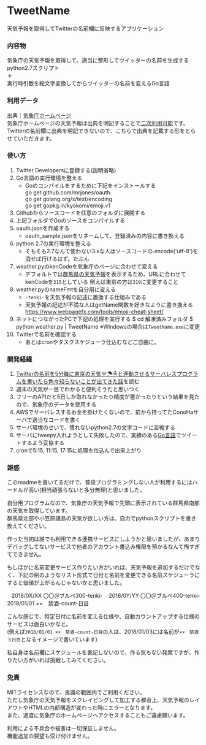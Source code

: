# TweetName
天気予報を取得してTwitterの名前欄に反映するアプリケーション

### 内容物
気象庁の天気予報を取得して、適当に整形してツイッターの名前を生成するpython2.7スクリプト  
＋  
実行時引数を絵文字変換してからツイッターの名前を変えるGo言語  

### 利用データ
出典：[気象庁ホームページ](http://www.jma.go.jp/jma/)  
気象庁ホームページの天気予報は出典を明記することで[二次利用可能](http://www.jma.go.jp/jma/kishou/info/coment.html)です。  
Twitterの名前欄に出典を明記できないので、こちらで出典を記載する形をとらせていただきます。

### 使い方
1. Twitter Developersに登録する(説明省略)
1. Go言語の実行環境を整える
    + Goのコンパイルをするために下記をインストールする  
      go get github.com/mrjones/oauth  
      go get golang.org/x/text/encoding  
      go get gopkg.in/kyokomi/emoji.v1  
1. Githubからソースコードを任意のフォルダに展開する
1. 上記フォルダでGoのソースをコンパイルする
1. oauth.jsonを作成する
    + oauth_sample.jsonをリネームして、登録済みの内容に書き換える
1. python 2.7の実行環境を整える
    + そもそも2.7なんて使わない3.xな人はソースコードの.encode('utf-8')を消せば行けるはず。たぶん
1. weather.pyのkenCodeを気象庁のページに合わせて変える
    + デフォルトでは[群馬県の天気予報](http://www.jma.go.jp/jp/yoho/315.html)を表示するため、URLに合わせてkenCodeを`315`としている
      例えば東京の方は`319`に変更すること
1. weather.pyのnameFmtを自分用に変える
    + `-tenki-`を天気予報の記述に置換する仕組みである
    + 天気予報の記述が不満な人はgetName関数を好きなように書き換える
      https://www.webpagefx.com/tools/emoji-cheat-sheet/
1. ネットにつながったPCで下記の処理を実行する
    $ cd 解凍済みフォルダ
    $ python weather.py | TweetName
    ※Windowsの場合は`TweetName.exe`に変更
1. Twitterで名前を確認する
    + あとはcronやタスクスケジューラ仕込むなどご自由に。

### 開発経緯
1. [Twitterの名前を5分毎に東京の天気☼☂☃と連動させるサーバレスプログラムを書いたら色々知らないことが出てきた話](https://qiita.com/issei_y/items/ab641746be2704db98be)を読む
2. 週末の天気が一目でわかると便利そうだと思いつく
2. フリーのAPIだと5日しか取れなかったり精度が悪かったりという結果を見たので、気象庁のデータを使用する
3. AWSでサーバレスするお金を掛けたくないので、前から持ってたConoHaサーバで適当なコードを書く
4. サーバ環境のせいで、慣れないpython2.7の文字コードに苦戦する
5. サーバにtweepy入れようとして失敗したので、実績のある[Go言語](https://github.com/payaneco/GutenJapAlice)でツイートするよう妥協する
6. cronで5:15, 11:15, 17:15に処理を仕込んで出来上がり

### 雑感
このreadmeを書いてるだけで、普段プログラミングしない人が利用するにはハードルが高い(相当頑張らないと多分無理)と思いました。  
  
自分用プログラムなので、気象庁の天気予報で先頭に表示されている群馬県南部の天気を取得しています。  
群馬県北部や小笠原諸島の天気が欲しい方は、自力でpythonスクリプトを書き換えてください。  
  
作った当初は誰でも利用できる連携サービスにしようかと思いましたが、あまりデバッグしてないサービスで他者のアカウント書込み権限を預かるなんて怖すぎてできません。  
  
もしほかに名前変更サービス作りたい方がいれば、天気予報を追加するだけでなく、下記の例のようなリスト形式で日付と名前を変更できる名前スケジューラにすると価値が上がるんじゃないかと思いました。  
  
    2018/0X/XX 〇〇＠ブルベ300-tenki- 
    2018/0Y/YY 〇〇＠ブルベ400-tenki- 
    2018/01/01 ××　禁酒-count-日目
  
こんな感じで、特定日付に名前を変える仕様や、自動カウントアップする仕様のサービスは面白いかなと。  
(例えば`2018/01/01 ××　禁酒-count-日目`の人は、2018/01/03には名前が`××　禁酒３日目`となるイメージで書いています)  
  
私自身は名前欄にスケジュールを表記しないので、作る気もない発案ですが、作りたい方がいれば挑戦してみてください。

### 免責
MITライセンスなので、良識の範囲内でご利用ください。  
ただし気象庁の天気予報をスクレイピングして加工する都合上、天気予報のレイアウトやHTMLの内部構造が変わった時にエラーとなります。  
また、過度に気象庁のホームページへアクセスすることもご遠慮願います。  
  
利用による不具合や被害は一切保証しません。  
機能追加の要望も受け付けません。
